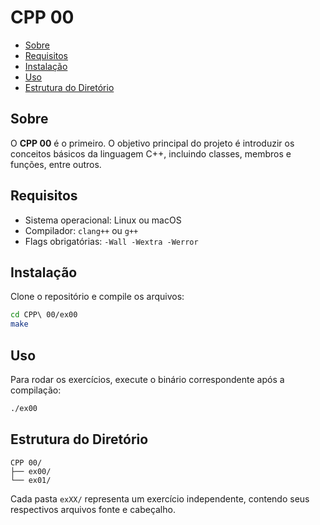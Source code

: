 # CPP 00

- [Sobre](#sobre)
- [Requisitos](#requisitos)
- [Instalação](#instalacao)
- [Uso](#uso)
- [Estrutura do Diretório](#estrutura-do-diretorio)

## Sobre
O **CPP 00** é o primeiro. O objetivo principal do projeto é introduzir os conceitos básicos da linguagem C++, incluindo classes, membros e funções, entre outros.

## Requisitos
- Sistema operacional: Linux ou macOS
- Compilador: `clang++` ou `g++`
- Flags obrigatórias: `-Wall -Wextra -Werror`

## Instalação
Clone o repositório e compile os arquivos:

```bash
cd CPP\ 00/ex00
make
```

## Uso

Para rodar os exercícios, execute o binário correspondente após a compilação:

```bash
./ex00
```

## Estrutura do Diretório

```
CPP 00/
├── ex00/
└── ex01/
```

Cada pasta `exXX/` representa um exercício independente, contendo seus respectivos arquivos fonte e cabeçalho.
